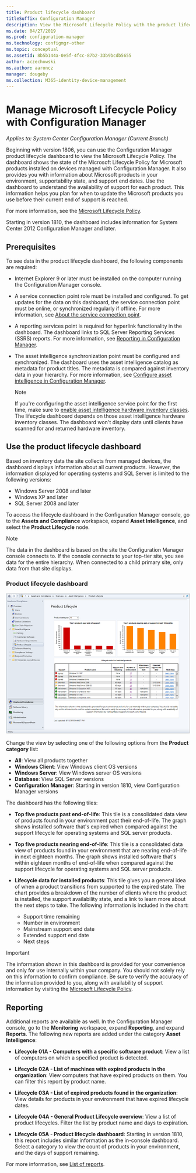 ```yaml
---
title: Product lifecycle dashboard
titleSuffix: Configuration Manager
description: View the Microsoft Lifecycle Policy with the product lifecycle dashboard in Configuration Manager.
ms.date: 04/27/2019
ms.prod: configuration-manager
ms.technology: configmgr-other
ms.topic: conceptual
ms.assetid: 8b5b144a-0e5f-4fcc-87b2-33b9bcdb5655
author: aczechowski
ms.author: aaroncz
manager: dougeby
ms.collection: M365-identity-device-management
---
```


# Manage Microsoft Lifecycle Policy with Configuration Manager

*Applies to: System Center Configuration Manager (Current Branch)*

Beginning with version 1806, you can use the Configuration Manager product lifecycle dashboard to view the Microsoft Lifecycle Policy. The dashboard shows the state of the Microsoft Lifecycle Policy for Microsoft products installed on devices managed with Configuration Manager. It also provides you with information about Microsoft products in your environment, supportability state, and support end dates. Use the dashboard to understand the availability of support for each product. This information helps you plan for when to update the Microsoft products you use before their current end of support is reached.  

For more information, see the [Microsoft Lifecycle Policy](https://support.microsoft.com/lifecycle).

Starting in version 1810, the dashboard includes information for System Center 2012 Configuration Manager and later.<!--1358702-->  



## Prerequisites 

 To see data in the product lifecycle dashboard, the following components are required:  

- Internet Explorer 9 or later must be installed on the computer running the Configuration Manager console.  

- A service connection point role must be installed and configured. To get updates for the data on this dashboard, the service connection point must be online, or synchronized regularly if offline. For more information, see [About the service connection point](/sccm/core/servers/deploy/configure/about-the-service-connection-point).

- A reporting services point is required for hyperlink functionality in the dashboard. The dashboard links to SQL Server Reporting Services (SSRS) reports. For more information, see [Reporting in Configuration Manager](/sccm/core/servers/manage/reporting).  

- The asset intelligence synchronization point must be configured and synchronized. The dashboard uses the asset intelligence catalog as metadata for product titles. The metadata is compared against inventory data in your hierarchy. For more information, see [Configure asset intelligence in Configuration Manager](/sccm/core/clients/manage/asset-intelligence/configuring-asset-intelligence).  

     > [!NOTE]  
     > If you're configuring the asset intelligence service point for the first time, make sure to [enable asset intelligence hardware inventory classes](/sccm/core/clients/manage/asset-intelligence/configuring-asset-intelligence#BKMK_EnableAssetIntelligence). The lifecycle dashboard depends on those asset intelligence hardware inventory classes. The dashboard won't display data until clients have scanned for and returned hardware inventory.  



## Use the product lifecycle dashboard

Based on inventory data the site collects from managed devices, the dashboard displays information about all current products. However, the information displayed for operating systems and SQL Server is limited to the following versions:

- Windows Server 2008 and later
- Windows XP and later
- SQL Server 2008 and later

To access the lifecycle dashboard in the Configuration Manager console, go to the **Assets and Compliance** workspace, expand **Asset Intelligence**, and select the **Product Lifecycle** node.

> [!NOTE]  
> The data in the dashboard is based on the site the Configuration Manager console connects to. If the console connects to your top-tier site, you see data for the entire hierarchy. When connected to a child primary site, only data from that site displays.

### Product lifecycle dashboard

![Screenshot of the product lifecycle dashboard in the console](media/product-lifecycle-dashboard.png)

Change the view by selecting one of the following options from the **Product category** list:  
- **All**: View all products together  
- **Windows Client**: View Windows client OS versions  
- **Windows Server**: View Windows server OS versions  
- **Database**: View SQL Server versions  
- **Configuration Manager**: Starting in version 1810, view Configuration Manager versions  

The dashboard has the following tiles:  

- **Top five products past end-of-life**: This tile is a consolidated data view of products found in your environment past their end-of-life. The graph shows installed software that's expired when compared against the support lifecycle for operating systems and SQL server products.  

- **Top five products nearing end-of-life**: This tile is a consolidated data view of products found in your environment that are nearing end-of-life in next eighteen months. The graph shows installed software that's within eighteen months of end-of-life when compared against the support lifecycle for operating systems and SQL server products.  

- **Lifecycle data for installed products**: This tile gives you a general idea of when a product transitions from supported to the expired state. The chart provides a breakdown of the number of clients where the product is installed, the support availability state, and a link to learn more about the next steps to take. The following information is included in the chart:     
    - Support time remaining
    - Number in environment 
    - Mainstream support end date
    - Extended support end date
    - Next steps  

> [!IMPORTANT]  
> The information shown in this dashboard is provided for your convenience and only for use internally within your company. You should not solely rely on this information to confirm compliance. Be sure to verify the accuracy of the information provided to you, along with availability of support information by visiting the [Microsoft Lifecycle Policy](https://support.microsoft.com/lifecycle).  



## Reporting

Additional reports are available as well. In the Configuration Manager console, go to the **Monitoring** workspace, expand **Reporting**, and expand **Reports**. The following new reports are added under the category **Asset Intelligence**:  

- **Lifecycle 01A - Computers with a specific software product**: View a list of computers on which a specified product is detected.  

- **Lifecycle 02A - List of machines with expired products in the organization**: View computers that have expired products on them. You can filter this report by product name.

- **Lifecycle 03A - List of expired products found in the organization**: View details for products in your environment that have expired lifecycle dates.  

- **Lifecycle 04A - General Product Lifecycle overview**: View a list of product lifecycles. Filter the list by product name and days to expiration.  

- **Lifecycle 05A - Product lifecycle dashboard**: Starting in version 1810, this report includes similar information as the in-console dashboard. Select a category to view the count of products in your environment, and the days of support remaining.  

For more information, see [List of reports](/sccm/core/servers/manage/list-of-reports#asset-intelligence).<!--SCCMDocs issue 997-->  

